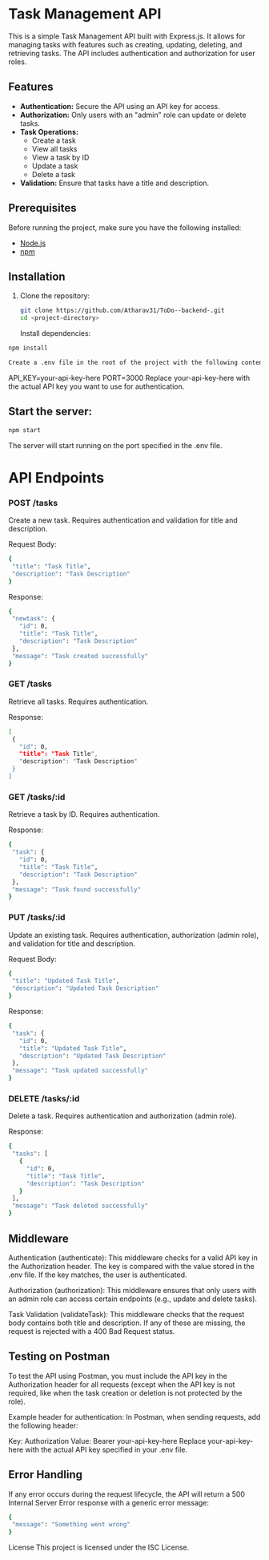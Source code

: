 # Task Management API

This is a simple Task Management API built with Express.js. It allows for managing tasks with features such as creating, updating, deleting, and retrieving tasks. The API includes authentication and authorization for user roles.

## Features

- **Authentication:** Secure the API using an API key for access.
- **Authorization:** Only users with an "admin" role can update or delete tasks.
- **Task Operations:**
  - Create a task
  - View all tasks
  - View a task by ID
  - Update a task
  - Delete a task
- **Validation:** Ensure that tasks have a title and description.

## Prerequisites

Before running the project, make sure you have the following installed:

- [Node.js](https://nodejs.org/)
- [npm](https://www.npmjs.com/)

## Installation

1. Clone the repository:

   ```bash
   git clone https://github.com/Atharav31/ToDo--backend-.git
   cd <project-directory>
   ```

   Install dependencies:

```bash
npm install

Create a .env file in the root of the project with the following content:

```

API_KEY=your-api-key-here
PORT=3000
Replace your-api-key-here with the actual API key you want to use for authentication.

## Start the server:

```bash
npm start
```

The server will start running on the port specified in the .env file.

# API Endpoints

### POST /tasks

Create a new task. Requires authentication and validation for title and description.

Request Body:

```bash
{
 "title": "Task Title",
 "description": "Task Description"
}
```

Response:

```bash
{
 "newtask": {
   "id": 0,
   "title": "Task Title",
   "description": "Task Description"
 },
 "message": "Task created successfully"
}
```

### GET /tasks

Retrieve all tasks. Requires authentication.

Response:

```bash
[
 {
   "id": 0,
   "title": "Task Title",
   "description": "Task Description"
 }
]
```

### GET /tasks/:id

Retrieve a task by ID. Requires authentication.

Response:

```bash
{
 "task": {
   "id": 0,
   "title": "Task Title",
   "description": "Task Description"
 },
 "message": "Task found successfully"
}
```

### PUT /tasks/:id

Update an existing task. Requires authentication, authorization (admin role), and validation for title and description.

Request Body:

```bash
{
 "title": "Updated Task Title",
 "description": "Updated Task Description"
}
```

Response:

```bash
{
 "task": {
   "id": 0,
   "title": "Updated Task Title",
   "description": "Updated Task Description"
 },
 "message": "Task updated successfully"
}
```

### DELETE /tasks/:id

Delete a task. Requires authentication and authorization (admin role).

Response:

```bash
{
 "tasks": [
   {
     "id": 0,
     "title": "Task Title",
     "description": "Task Description"
   }
 ],
 "message": "Task deleted successfully"
}
```

## Middleware

Authentication (authenticate): This middleware checks for a valid API key in the Authorization header. The key is compared with the value stored in the .env file. If the key matches, the user is authenticated.

Authorization (authorization): This middleware ensures that only users with an admin role can access certain endpoints (e.g., update and delete tasks).

Task Validation (validateTask): This middleware checks that the request body contains both title and description. If any of these are missing, the request is rejected with a 400 Bad Request status.

## Testing on Postman

To test the API using Postman, you must include the API key in the Authorization header for all requests (except when the API key is not required, like when the task creation or deletion is not protected by the role).

Example header for authentication:
In Postman, when sending requests, add the following header:

Key: Authorization
Value: Bearer your-api-key-here
Replace your-api-key-here with the actual API key specified in your .env file.

## Error Handling

If any error occurs during the request lifecycle, the API will return a 500 Internal Server Error response with a generic error message:

```bash
{
 "message": "Something went wrong"
}
```

License
This project is licensed under the ISC License.
